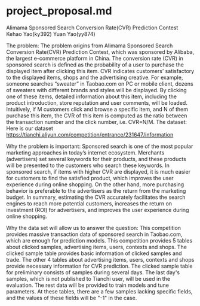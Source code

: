 # project_proposal.md
Alimama Sponsored Search Conversion Rate(CVR) Prediction Contest
Kehao Yao(ky392) Yuan Yao(yy874)

The problem:
The problem origins from Alimama Sponsored Search Conversion Rate(CVR) Prediction Contest, which was sponsored by Alibaba, the largest e-commerce platform in China. 
The conversion rate (CVR) in sponsored search is defined as the probability of a user to purchase the displayed item after clicking this item. CVR indicates customers’ satisfactory to the displayed items, shops and the advertising creative. For example, someone searches “sweater” in Taobao.com on PC or mobile client, dozens of sweaters with different brands and styles will be displayed. By clicking one of these items, detailed information about this item, including the product introduction, store reputation and user comments, will be loaded. Intuitively, if M customers click and browse a specific item, and N of them purchase this item, the CVR of this item is computed as the ratio between the transaction number and the click number, i.e. CVR=N/M.
The dataset:
Here is our dataset 
https://tianchi.aliyun.com/competition/entrance/231647/information

Why the problem is important:
Sponsored search is one of the most popular marketing approaches in today’s internet ecosystem. Merchants (advertisers) set several keywords for their products, and these products will be presented to the customers who search these keywords. 
In sponsored search, if items with higher CVR are displayed, it is much easier for customers to find the satisfied product, which improves the user experience during online shopping. On the other hand, more purchasing behavior is preferable to the advertisers as the return from the marketing budget. In summary, estimating the CVR accurately facilitates the search engines to reach more potential customers, increases the return on investment (ROI) for advertisers, and improves the user experience during online shopping.

Why the data set will allow us to answer the question:
This competition provides massive transaction data of sponsored search in Taobao.com, which are enough for prediction models.
This competition provides 5 tables about clicked samples, advertising items, users, contexts and shops. The clicked sample table provides basic information of clicked samples and trade. The other 4 tables about advertising items, users, contexts and shops provide necessary information for CVR prediction.
The clicked sample table for preliminary consists of samples during several days.
The last day's samples, which is not published to Tianchi user, will be used in the evaluation. The rest data will be provided to train models and tune parameters.
At these tables, there are a few samples lacking specific fields, and the values of these fields will be "-1" in the case.

